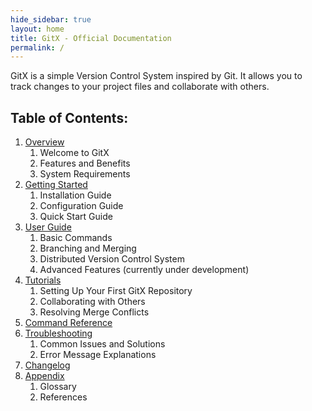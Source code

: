 ```yaml
---
hide_sidebar: true
layout: home
title: GitX - Official Documentation
permalink: /
---
```

GitX is a simple Version Control System inspired by Git. It allows you to track changes to your project files and collaborate with others.

## Table of Contents:

1. [Overview](Overview.md)
    1. Welcome to GitX
    2. Features and Benefits
    3. System Requirements
2. [Getting Started](Getting_Started.md)
    1. Installation Guide
    2. Configuration Guide
    3. Quick Start Guide
3. [User Guide](User_Guide.md)
    1. Basic Commands
    2. Branching and Merging
    3. Distributed Version Control System
    4. Advanced Features (currently under development)
4. [Tutorials](Tutorials.md)
    1. Setting Up Your First GitX Repository
    2. Collaborating with Others
    3. Resolving Merge Conflicts
5. [Command Reference](Command_Reference.md)
6. [Troubleshooting](Troubleshooting.md)
    1. Common Issues and Solutions
    2. Error Message Explanations
7. [Changelog](Changelog.md)
8. [Appendix](Appendix.md)
    1. Glossary
    2. References